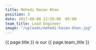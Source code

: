 ```yaml
---
title: Mehedi Hasan Khan
position: 3
date: 2017-08-08 12:56:00 -05:00
team_title: Lead Engineer
image: "/uploads/mehedi-hasan-khan.jpg"
---
```


{{ page.title }} is our {{ page.team_title }}